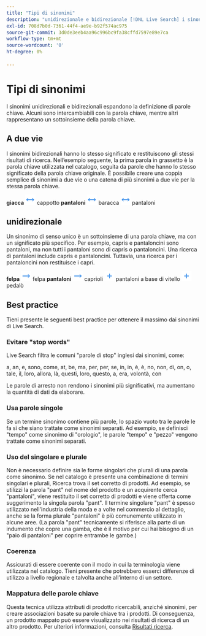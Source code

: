 ```yaml
---
title: "Tipi di sinonimi"
description: "unidirezionale e bidirezionale [!DNL Live Search] i sinonimi espandono la definizione di parole chiave."
exl-id: 708d7b0d-7361-44f4-ae9e-b92f574ac975
source-git-commit: 3d0de3eeb4aa96c996bc9fa38cffd7597e89e7ca
workflow-type: tm+mt
source-wordcount: '0'
ht-degree: 0%

---
```


# Tipi di sinonimi

I sinonimi unidirezionali e bidirezionali espandono la definizione di parole chiave. Alcuni sono intercambiabili con la parola chiave, mentre altri rappresentano un sottoinsieme della parola chiave.

## A due vie

I sinonimi bidirezionali hanno lo stesso significato e restituiscono gli stessi risultati di ricerca. Nell’esempio seguente, la prima parola in grassetto è la parola chiave utilizzata nel catalogo, seguita da parole che hanno lo stesso significato della parola chiave originale. È possibile creare una coppia semplice di sinonimi a due vie o una catena di più sinonimi a due vie per la stessa parola chiave.

**giacca** ![Selettore bidirezionale](assets/btn-two-way.png) cappotto
**pantaloni** ![Selettore bidirezionale](assets/btn-two-way.png) baracca ![Selettore bidirezionale](assets/btn-two-way.png) pantaloni

## unidirezionale

Un sinonimo di senso unico è un sottoinsieme di una parola chiave, ma con un significato più specifico. Per esempio, capris e pantaloncini sono pantaloni, ma non tutti i pantaloni sono di capris o pantaloncini. Una ricerca di pantaloni include capris e pantaloncini. Tuttavia, una ricerca per i pantaloncini non restituisce i capri.

**felpa** ![Selettore unidirezionale](assets/btn-one-way.png) felpa
**pantaloni** ![Selettore unidirezionale](assets/btn-one-way.png) caprioli ![Selettore multiplo unidirezionale](assets/btn-multiple-one-way.png) pantaloni a base di vitello ![Selettore multiplo unidirezionale](assets/btn-multiple-one-way.png) pedalò

## Best practice

Tieni presente le seguenti best practice per ottenere il massimo dai sinonimi di Live Search.

### Evitare &quot;stop words&quot;

Live Search filtra le comuni &quot;parole di stop&quot; inglesi dai sinonimi, come:

a, an, e, sono, come, at, be, ma, per, per, se, in, in, è, è, no, non, di, on, o, tale, il, loro, allora, là, questi, loro, questo, a, era, volontà, con

Le parole di arresto non rendono i sinonimi più significativi, ma aumentano la quantità di dati da elaborare.

### Usa parole singole

Se un termine sinonimo contiene più parole, lo spazio vuoto tra le parole le fa sì che siano trattate come sinonimi separati. Ad esempio, se definisci &quot;tempo&quot; come sinonimo di &quot;orologio&quot;, le parole &quot;tempo&quot; e &quot;pezzo&quot; vengono trattate come sinonimi separati.

### Uso del singolare e plurale

Non è necessario definire sia le forme singolari che plurali di una parola come sinonimo. Se nel catalogo è presente una combinazione di termini singolari e plurali, Ricerca trova il set corretto di prodotti. Ad esempio, se utilizzi la parola &quot;pant&quot; nel nome del prodotto e un acquirente cerca &quot;pantaloni&quot;, viene restituito il set corretto di prodotti e viene offerta come suggerimento la singola parola &quot;pant&quot;. Il termine singolare &quot;pant&quot; è spesso utilizzato nell&#39;industria della moda e a volte nel commercio al dettaglio, anche se la forma plurale &quot;pantaloni&quot; è più comunemente utilizzato in alcune aree. (La parola &quot;pant&quot; tecnicamente si riferisce alla parte di un indumento che copre una gamba, che è il motivo per cui hai bisogno di un &quot;paio di pantaloni&quot; per coprire entrambe le gambe.)

### Coerenza

Assicurati di essere coerente con il modo in cui la terminologia viene utilizzata nel catalogo. Tieni presente che potrebbero esserci differenze di utilizzo a livello regionale e talvolta anche all’interno di un settore.

### Mappatura delle parole chiave

Questa tecnica utilizza attributi di prodotto ricercabili, anziché sinonimi, per creare associazioni basate su parole chiave tra i prodotti. Di conseguenza, un prodotto mappato può essere visualizzato nei risultati di ricerca di un altro prodotto. Per ulteriori informazioni, consulta [Risultati ricerca](https://experienceleague.adobe.com/docs/commerce-admin/catalog/catalog/search/search-results.html).
